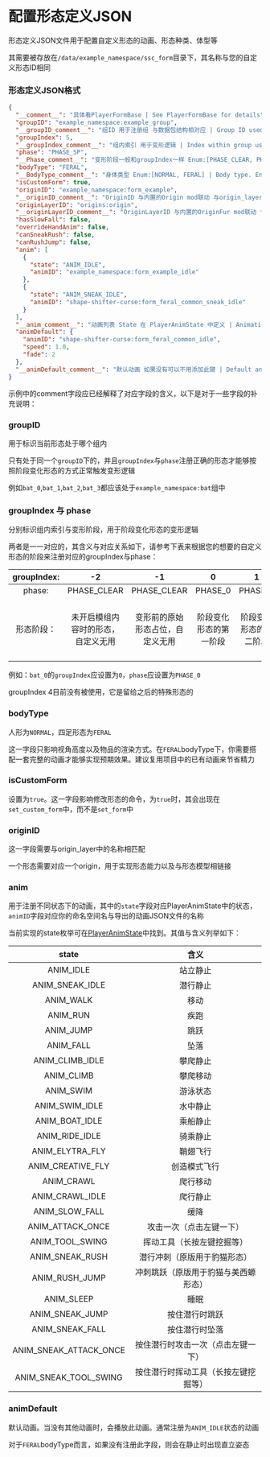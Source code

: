 # 配置形态定义JSON

形态定义JSON文件用于配置自定义形态的动画、形态种类、体型等

其需要被存放在`/data/example_namespace/ssc_form`目录下，其名称与您的自定义形态ID相同

### 形态定义JSON格式

```json
{
  "__comment__": "具体看PlayerFormBase | See PlayerFormBase for details",
  "groupID": "example_namespace:example_group",
  "__groupID_comment__": "组ID 用于注册组 与数据包结构相对应 | Group ID used for registering groups, corresponding to the datapack structure",
  "groupIndex": 5,
  "__groupIndex_comment__": "组内索引 用于变形逻辑 | Index within group used for transformation logic",
  "phase": "PHASE_SP",
  "__Phase_comment__": "变形阶段一般和groupIndex一样 Enum:[PHASE_CLEAR, PHASE_0, PHASE_1, PHASE_2, PHASE_3, PHASE_SP] | Transformation phase usually matches groupIndex. Enum:[PHASE_CLEAR, PHASE_0, PHASE_1, PHASE_2, PHASE_3, PHASE_SP]",
  "bodyType": "FERAL",
  "__BodyType_comment__": "身体类型 Enum:[NORMAL, FERAL] | Body type. Enum:[NORMAL, FERAL]",
  "isCustomForm": true,
  "originID": "example_namespace:form_example",
  "__originID_comment__": "OriginID 与内置的Origin mod联动 与origin_layer的名称相对应 **必须在 data/[NameSpace]/origins 里注册** | OriginID works with the built-in Origin mod, corresponding to the origin layer name. **Must be registered in data/[NameSpace]/origins**",
  "originLayerID": "origins:origin",
  "__originLayerID_comment__": "OriginLayerID 与内置的OriginFur mod联动 **极度不推荐修改** | OriginLayerID works with OriginFur **Highly not recommended to modify**",
  "hasSlowFall": false,
  "overrideHandAnim": false,
  "canSneakRush": false,
  "canRushJump": false,
  "anim": [
    {
      "state": "ANIM_IDLE",
      "animID": "example_namespace:form_example_idle"
    },
    {
      "state": "ANIM_SNEAK_IDLE",
      "animID": "shape-shifter-curse:form_feral_common_sneak_idle"
    }
  ],
  "__anim_comment__": "动画列表 State 在 PlayerAnimState 中定义 | Animation list. State is defined in PlayerAnimState",
  "animDefault": {
    "animID": "shape-shifter-curse:form_feral_common_idle",
    "speed": 1.0,
    "fade": 2
  },
  "__animDefault_comment__": "默认动画 如果没有可以不用添加此键 | Default animation. If not present, this key can be omitted"
}
```

示例中的comment字段应已经解释了对应字段的含义，以下是对于一些字段的补充说明：

### groupID

用于标识当前形态处于哪个组内

只有处于同一个`groupID`下的，并且`groupIndex`与`phase`注册正确的形态才能够按照阶段变化形态的方式正常触发变形逻辑

例如`bat_0`,`bat_1`,`bat_2`,`bat_3`都应该处于`example_namespace:bat`组中

### groupIndex 与 phase

分别标识组内索引与变形阶段，用于阶段变化形态的变形逻辑

两者是一一对应的，其含义与对应关系如下，请参考下表来根据您的想要的自定义形态的阶段来注册对应的groupIndex与phase：

| groupIndex: |        -2         |        -1        |      0      |      1      |      2      |         3         |     5      |
|:-----------:|:-----------------:|:----------------:|:-----------:|:-----------:|:-----------:|:-----------------:|:----------:|
|   phase:    |    PHASE_CLEAR    |   PHASE_CLEAR    |   PHASE_0   |   PHASE_1   |   PHASE_2   |      PHASE_3      |  PHASE_SP  |
|    形态阶段：    | 未开启模组内容时的形态，自定义无用 | 变形前的原始形态占位，自定义无用 | 阶段变化形态的第一阶段 | 阶段变化形态的第二阶段 | 阶段变化形态的第三阶段 | 阶段变化形态的第四阶段，即永久阶段 | 可随时恢复的特殊形态 |

例如：`bat_0`的`groupIndex`应设置为`0`，`phase`应设置为`PHASE_0`

groupIndex 4目前没有被使用，它是留给之后的特殊形态的

### bodyType

人形为`NORMAL`，四足形态为`FERAL`

这一字段只影响视角高度以及物品的渲染方式。在`FERAL`bodyType下，你需要搭配一套完整的动画才能够实现预期效果。建议复用项目中的已有动画来节省精力

### isCustomForm

设置为`true`。这一字段影响修改形态的命令，为`true`时，其会出现在`set_custom_form`中，而不是`set_form`中

### originID

这一字段需要与origin_layer中的名称相匹配

一个形态需要对应一个origin，用于实现形态能力以及与形态模型相链接

### anim

用于注册不同状态下的动画，其中的`state`字段对应PlayerAnimState中的状态，`animID`字段对应你的命名空间名与导出的动画JSON文件的名称

当前实现的state枚举可在[PlayerAnimState](https://github.com/onixary/shape-shifter-curse-fabric/blob/master/src/main/java/net/onixary/shapeShifterCurseFabric/player_animation/PlayerAnimState.java)中找到。其值与含义列举如下：

| state |         含义         |
|:-----:|:------------------:|
| ANIM_IDLE |        站立静止        |
| ANIM_SNEAK_IDLE |        潜行静止        |
| ANIM_WALK |         移动         |
| ANIM_RUN |         疾跑         |
| ANIM_JUMP |         跳跃         |
| ANIM_FALL |         坠落         |
| ANIM_CLIMB_IDLE |        攀爬静止        |
| ANIM_CLIMB |        攀爬移动        |
| ANIM_SWIM |        游泳状态        |
| ANIM_SWIM_IDLE |        水中静止        |
| ANIM_BOAT_IDLE |        乘船静止        |
| ANIM_RIDE_IDLE |        骑乘静止        |
| ANIM_ELYTRA_FLY |        鞘翅飞行        |
| ANIM_CREATIVE_FLY |       创造模式飞行       |
| ANIM_CRAWL |        爬行移动        |
| ANIM_CRAWL_IDLE |        爬行静止        |
| ANIM_SLOW_FALL |         缓降         |
| ANIM_ATTACK_ONCE |    攻击一次（点击左键一下）    |
| ANIM_TOOL_SWING |   挥动工具（长按左键挖掘等）    |
| ANIM_SNEAK_RUSH |   潜行冲刺（原版用于豹猫形态）   |
| ANIM_RUSH_JUMP | 冲刺跳跃（原版用于豹猫与美西螈形态） |
| ANIM_SLEEP |         睡眠         |
| ANIM_SNEAK_JUMP |      按住潜行时跳跃       |
| ANIM_SNEAK_FALL |      按住潜行时坠落       |
| ANIM_SNEAK_ATTACK_ONCE |    按住潜行时攻击一次（点击左键一下）|
| ANIM_SNEAK_TOOL_SWING | 按住潜行时挥动工具（长按左键挖掘等） |

### animDefault

默认动画。当没有其他动画时，会播放此动画。通常注册为`ANIM_IDLE`状态的动画

对于`FERAL`bodyType而言，如果没有注册此字段，则会在静止时出现直立姿态
